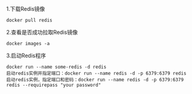 1.下载Redis镜像

    docker pull redis

2.查看是否成功拉取Redis镜像

    docker images -a

3.启动Redis程序

    docker run --name some-redis -d redis
    启动redis实例并指定端口：docker run --name redis -d -p 6379:6379 redis 
    启动redis实例，指定端口和密码：docker run --name redis -d -p 6379:6379 redis --requirepass "your password"